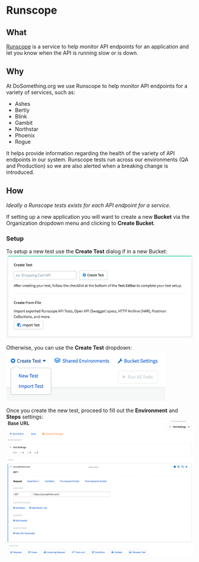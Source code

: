 # Runscope

## What
[Runscope]() is a service to help monitor API endpoints for an application and let you know when the API is running slow or is down.

## Why
At DoSomething.org we use Runscope to help monitor API endpoints for a variety of services, such as:
- Ashes
- Bertly
- Blink
- Gambit
- Northstar
- Phoenix
- Rogue

It helps provide information regarding the health of the variety of API endpoints in our system. Runscope tests run across our environments (QA and Production) so we are also alerted when a breaking change is introduced.

## How
_Ideally a Runscope tests exists for each API endpoint for a service._

If setting up a new application you will want to create a new **Bucket** via the Organization dropdown menu and clicking to **Create Bucket**.

### Setup
To setup a new test use the **Create Test** dialog if in a new Bucket:
![Runscope Create Test Dialog](_assets/runscope-create-test-dialog.png)

Otherwise, you can use the **Create Test** dropdown:
![Runscope Create Test Dropdown](_assets/runscope-create-test-dropdown.png)

Once you create the new test, proceed to fill out the **Environment** and **Steps** settings:
![Runscope New Test Settings](_assets/runscope-new-test-settings.png)
